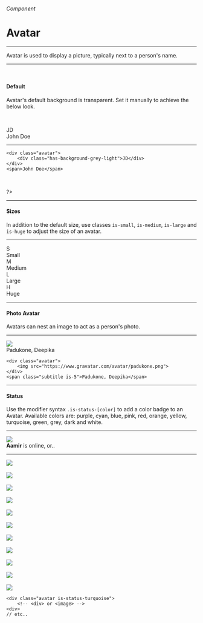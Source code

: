<h6 class="is-uppercase has-text-grey has-text-weight-medium is-size-6 is-size-7-mobile">Component</h6>
<h1 class="title is-family-secondary is-size-2-mobile">Avatar</h1>
<hr class="is-visible is-size-4">
<p class="subtitle is-family-secondary has-text-dark">
    <span class="has-text-weight-semibold">Avatar</span> is used to display a picture, typically next to a person's name.
</p>
<hr class="is-visible is-size-4"><br>

<h4 class="title is-family-primary"><strong>Default</strong></h4>

Avatar's default background is transparent. Set it manually to achieve the below look.

<br><div class="box is-well is-medium is-marginless is-radiusless-b">
    <div class="avatar"><div class="has-background-grey-light">JD</div></div><span class="subtitle is-5">John Doe</span>
</div>
<hr class="is-marginless is-visible">

    <div class="avatar">
        <div class="has-background-grey-light">JD</div>
    </div>
    <span>John Doe</span>
<br>

?> 

<hr class="is-size-1 is-visible">

<h4 class="title is-family-primary"><strong>Sizes</strong></h4>

In addition to the default size, use classes `is-small`, `is-medium`, `is-large` and `is-huge` to adjust the size of an avatar.
<hr class="is-small">
<div class="box is-well is-large">
    <div class="level">
        <div class="level-item has-text-left"><div class="avatar is-small"><div class="has-background-primary-light">S</div></div><span class="is-size-7">Small</span></div>
        <div class="level-item"><div class="avatar is-medium"><div class="has-background-primary-light">M</div></div><span class="is-size-6">Medium</span></div>
        <div class="level-item"><div class="avatar is-large"><div class="has-background-primary-light">L</div></div><span class="is-size-5">Large</span></div>
        <div class="level-item"><div class="avatar is-huge"><div class="has-background-primary-light">H</div></div><span class="is-size-3">Huge</span></div>
    </div>
</div>

<hr class="is-visible is-size-1">

<h4 class="title is-family-primary"><strong>Photo Avatar</strong></h4>

Avatars can nest an image to act as a person's photo.

<hr class="is-small">

<div class="box is-well is-medium is-marginless is-radiusless-b">
    <div class="avatar"><img src="https://www.gravatar.com/avatar/68a50e21ee0b66aafee1831d3c6f130c?size=200&d=blank"></div><span class="subtitle">Padukone, Deepika</span>
</div>

    <div class="avatar">
        <img src="https://www.gravatar.com/avatar/padukone.png">
    </div>
    <span class="subtitle is-5">Padukone, Deepika</span>
<hr class="is-size-1 is-visible">

<h4 class="title is-family-primary"><strong>Status</strong></h4>

Use the modifier syntax `.is-status-[color]` to add a color badge to an Avatar. Available colors are: <span class="has-text-purple">purple</span>, <span class="has-text-cyan">cyan</span>, <span class="has-text-blue">blue</span>, <span class="has-text-pink">pink</span>, <span class="has-text-red">red</span>, <span class="has-text-orange">orange</span>, <span class="has-text-yellow">yellow</span>, <span class="has-text-turquoise">turquoise</span>, <span class="has-text-green">green</span>, <span class="has-text-grey">grey</span>, <span class="has-text-dark">dark</span> and white.

<hr class="is-small">

<div class="box is-well is-large is-marginless is-radiusless-b">
    <div class="avatar is-status-turquoise is-huge"><img src="https://www.gravatar.com/avatar/7c8b112654185af6614a3df144135b0d?s=200&d=blank&r=g"></div>
    <span class="subtitle is-4 has-text-turquoise-dark"><strong>Aamir</strong> is online, or..</span>
    <hr>
    <div class="avatar is-medium is-status-green"><img src="https://www.gravatar.com/avatar/7c8b112654185af6614a3df144135b0d?s=200&d=blank&r=g"></div>
    &nbsp;
    <div class="avatar is-medium is-status-yellow"><img src="https://www.gravatar.com/avatar/7c8b112654185af6614a3df144135b0d?s=200&d=blank&r=g"></div>
    &nbsp;
    <div class="avatar is-medium is-status-orange"><img src="https://www.gravatar.com/avatar/7c8b112654185af6614a3df144135b0d?s=200&d=blank&r=g"></div>
    &nbsp;
    <div class="avatar is-medium is-status-red"><img src="https://www.gravatar.com/avatar/7c8b112654185af6614a3df144135b0d?s=200&d=blank&r=g"></div>
    &nbsp;
    <div class="avatar is-medium is-status-pink"><img src="https://www.gravatar.com/avatar/7c8b112654185af6614a3df144135b0d?s=200&d=blank&r=g"></div>
    &nbsp;
    <div class="avatar is-medium is-status-purple"><img src="https://www.gravatar.com/avatar/7c8b112654185af6614a3df144135b0d?s=200&d=blank&r=g"></div>
    &nbsp;
    <div class="avatar is-medium is-status-primary"><img src="https://www.gravatar.com/avatar/7c8b112654185af6614a3df144135b0d?s=200&d=blank&r=g"></div>
    &nbsp;
    <div class="avatar is-medium is-status-blue"><img src="https://www.gravatar.com/avatar/7c8b112654185af6614a3df144135b0d?s=200&d=blank&r=g"></div>
    &nbsp;
    <div class="avatar is-medium is-status-cyan"><img src="https://www.gravatar.com/avatar/7c8b112654185af6614a3df144135b0d?s=200&d=blank&r=g"></div>
    &nbsp;
    <div class="avatar is-medium is-status-dark"><img src="https://www.gravatar.com/avatar/7c8b112654185af6614a3df144135b0d?s=200&d=blank&r=g"></div>
    &nbsp;
    <div class="avatar is-medium is-status-grey"><img src="https://www.gravatar.com/avatar/7c8b112654185af6614a3df144135b0d?s=200&d=blank&r=g"></div>
</div>

    <div class="avatar is-status-turquoise">
        <!-- <div> or <image> -->
    <div>
    // etc..
